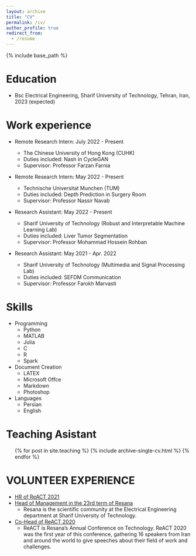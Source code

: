 ```yaml
---
layout: archive
title: "CV"
permalink: /cv/
author_profile: true
redirect_from:
  - /resume
---
```


{% include base_path %}

Education
======
* Bsc Electrical Engineering, Sharif University of Technology, Tehran, Iran, 2023 (expected)

Work experience
======
* Remote Research Intern: July 2022 - Present 
  * The Chinese University of Hong Kong (CUHK)
  * Duties included: Nash in CycleGAN
  * Supervisor: Professor Farzan Farnia

* Remote Research Intern: May 2022 - Present
  * Technische Universitat Munchen (TUM)
  * Duties included: Depth Prediction in Surgery Room
  * Supervisor: Professor Nassir Navab

* Research Assistant: May 2022 - Present
  *  Sharif University of Technology (Robust and Interpretable Machine Learning Lab)
  *  Duties included: Liver Tumor Segmentation
  *  Supervisor: Professor Mohammad Hossein Rohban

* Research Assistant: May 2021 - Apr. 2022
  * Sharif University of Technology (Multimedia and Signal Processing Lab)
  * Duties included: SEFDM Communication
  * Supervisor: Professor Farokh Marvasti

  
Skills
======
* Programming
  * Python
  * MATLAB
  * Julia
  * C
  * R
  * Spark
* Document Creation
  * LATEX
  * Microsoft Offce
  * Markdown
  * Photoshop
* Languages
  * Persian
  * English
  
Teaching Asistant
======
  <ul>{% for post in site.teaching %}
    {% include archive-single-cv.html %}
  {% endfor %}</ul>
  
VOLUNTEER EXPERIENCE
======
* [HR of ReACT 2021](https://react.ee.sharif.edu/)
* [Head of Management in the 23rd term of Resana](http://ee.sharif.edu/~resana/members/)
  - Resana is the scientific community at the Electrical Engineering department at Sharif University of Technology.
* [Co-Head of ReACT 2020](http://ee.sharif.edu/~resana/react/)
  - ReACT is Resana’s Annual Conference on Technology. ReACT 2020 was the first year of this conference, gathering 16 speakers from Iran and around the world to give speeches about their field of work and challenges.
